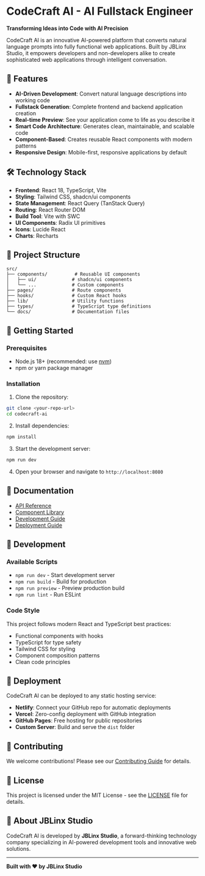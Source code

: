 
# CodeCraft AI - AI Fullstack Engineer

**Transforming Ideas into Code with AI Precision**

CodeCraft AI is an innovative AI-powered platform that converts natural language prompts into fully functional web applications. Built by JBLinx Studio, it empowers developers and non-developers alike to create sophisticated web applications through intelligent conversation.

## 🚀 Features

- **AI-Driven Development**: Convert natural language descriptions into working code
- **Fullstack Generation**: Complete frontend and backend application creation
- **Real-time Preview**: See your application come to life as you describe it
- **Smart Code Architecture**: Generates clean, maintainable, and scalable code
- **Component-Based**: Creates reusable React components with modern patterns
- **Responsive Design**: Mobile-first, responsive applications by default

## 🛠️ Technology Stack

- **Frontend**: React 18, TypeScript, Vite
- **Styling**: Tailwind CSS, shadcn/ui components
- **State Management**: React Query (TanStack Query)
- **Routing**: React Router DOM
- **Build Tool**: Vite with SWC
- **UI Components**: Radix UI primitives
- **Icons**: Lucide React
- **Charts**: Recharts

## 📁 Project Structure

```
src/
├── components/          # Reusable UI components
│   ├── ui/             # shadcn/ui components
│   └── ...             # Custom components
├── pages/              # Route components
├── hooks/              # Custom React hooks
├── lib/                # Utility functions
├── types/              # TypeScript type definitions
└── docs/               # Documentation files
```

## 🎯 Getting Started

### Prerequisites

- Node.js 18+ (recommended: use [nvm](https://github.com/nvm-sh/nvm))
- npm or yarn package manager

### Installation

1. Clone the repository:
```bash
git clone <your-repo-url>
cd codecraft-ai
```

2. Install dependencies:
```bash
npm install
```

3. Start the development server:
```bash
npm run dev
```

4. Open your browser and navigate to `http://localhost:8080`

## 📖 Documentation

- [API Reference](./docs/api.md)
- [Component Library](./docs/components.md)
- [Development Guide](./docs/development.md)
- [Deployment Guide](./docs/deployment.md)

## 🔧 Development

### Available Scripts

- `npm run dev` - Start development server
- `npm run build` - Build for production
- `npm run preview` - Preview production build
- `npm run lint` - Run ESLint

### Code Style

This project follows modern React and TypeScript best practices:

- Functional components with hooks
- TypeScript for type safety
- Tailwind CSS for styling
- Component composition patterns
- Clean code principles

## 🚀 Deployment

CodeCraft AI can be deployed to any static hosting service:

- **Netlify**: Connect your GitHub repo for automatic deployments
- **Vercel**: Zero-config deployment with GitHub integration
- **GitHub Pages**: Free hosting for public repositories
- **Custom Server**: Build and serve the `dist` folder

## 🤝 Contributing

We welcome contributions! Please see our [Contributing Guide](./docs/contributing.md) for details.

## 📄 License

This project is licensed under the MIT License - see the [LICENSE](LICENSE) file for details.

## 🏢 About JBLinx Studio

CodeCraft AI is developed by **JBLinx Studio**, a forward-thinking technology company specializing in AI-powered development tools and innovative web solutions.

---

**Built with ❤️ by JBLinx Studio**
